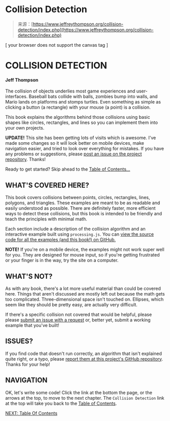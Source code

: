 <!--yml
category: 未分类
date: 2024-05-27 14:59:56
-->

# Collision Detection

> 来源：[https://www.jeffreythompson.org/collision-detection/index.php](https://www.jeffreythompson.org/collision-detection/index.php)

<canvas id="Introduction" data-processing-sources="code/Introduction/web-export/Introduction.pde">

[ your browser does not support the canvas tag ]

</canvas>

# COLLISION DETECTION

#### Jeff Thompson

The collision of objects underlies most game experiences and user-interfaces. Baseball bats collide with balls, zombies bump into walls, and Mario lands on platforms and stomps turtles. Even something as simple as clicking a button (a rectangle) with your mouse (a point) is a collision.

This book explains the algorithms behind those collisions using basic shapes like circles, rectangles, and lines so you can implement them into your own projects.

**UPDATE!** This site has been getting lots of visits which is awesome. I've made some changes so it will look better on mobile devices, make navigation easier, and tried to look over everything for mistakes. If you have any problems or suggestions, please [post an issue on the project repository](https://github.com/jeffThompson/CollisionDetection/issues). Thanks!

Ready to get started? Skip ahead to the [Table of Contents...](table_of_contents.php)

## WHAT'S COVERED HERE?

This book covers collisions between points, circles, rectangles, lines, polygons, and triangles. These examples are meant to be as readable and easily understood as possible. There are definitely faster, more efficient ways to detect these collisions, but this book is intended to be friendly and teach the principles with minimal math.

Each section include a description of the collision algorithm and an interactive example built using `processing.js`. You can [view the source code for all the examples (and this book!) on GitHub.](https://github.com/jeffThompson/CollisionDetection)

**NOTE!** If you're on a mobile device, the examples might not work super well for you. They are designed for mouse input, so if you're getting frustrated or your finger is in the way, try the site on a computer.

## WHAT'S NOT?

As with any book, there's a lot more useful material than could be covered here. Things that aren't discussed are mostly left out because the math gets too complicated. Three-dimensional space isn't touched on. Ellipses, which seem like they should be pretty easy, are actually very difficult.

If there's a specific collision not covered that would be helpful, please please [submit an issue with a request](https://github.com/jeffThompson/CollisionDetection/issues) or, better yet, submit a working example that you've built!

## ISSUES?

If you find code that doesn't run correctly, an algorithm that isn't explained quite right, or a typo, please [report them at this project's GitHub repository](https://github.com/jeffThompson/CollisionDetection/issues). Thanks for your help!

## NAVIGATION

OK, let's write some code! Click the link at the bottom the page, or the arrows at the top, to move to the next chapter. The `Collision Detection` link at the top will take you back to the [Table of Contents](table_of_contents.php).

 [NEXT: Table Of Contents](table_of_contents.php)